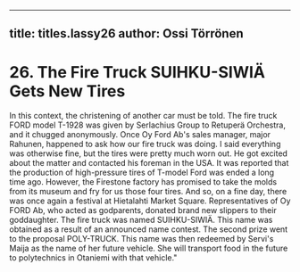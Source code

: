 
---

title: titles.lassy26
author: Ossi Törrönen
---


    
# 26. The Fire Truck SUIHKU-SIWIÄ Gets New Tires

In this context, the christening of another car must be told. The fire truck FORD model T-1928 was given by Serlachius Group to Retuperä Orchestra, and it chugged anonymously. Once Oy Ford Ab's sales manager, major Rahunen, happened to ask how our fire truck was doing. I said everything was otherwise fine, but the tires were pretty much worn out. He got excited about the matter and contacted his foreman in the USA. It was reported that the production of high-pressure tires of T-model Ford was ended a long time ago. However, the Firestone factory has promised to take the molds from its museum and fry for us those four tires. And so, on a fine day, there was once again a festival at Hietalahti Market Square. Representatives of Oy FORD Ab, who acted as godparents, donated brand new slippers to their goddaughter. The fire truck was named SUIHKU-SIWIÄ. This name was obtained as a result of an announced name contest. The second prize went to the proposal POLY-TRUCK. This name was then redeemed by Servi's Maija as the name of her future vehicle. She will transport food in the future to polytechnics in Otaniemi with that vehicle."
